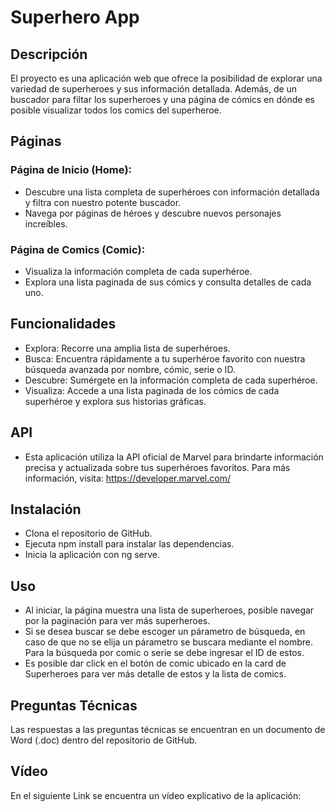 # Superhero App

## Descripción
El proyecto es una aplicación web que ofrece la posibilidad de explorar una variedad de superheroes y sus información detallada. Además, de un buscador para filtar los superheroes y una página de cómics en dónde es posible visualizar todos los comics del superheroe.

## Páginas
### Página de Inicio (Home): 
- Descubre una lista completa de superhéroes con información detallada y filtra con nuestro potente buscador.
- Navega por páginas de héroes y descubre nuevos personajes increíbles.
### Página de Comics (Comic):
- Visualiza la información completa de cada superhéroe.
- Explora una lista paginada de sus cómics y consulta detalles de cada uno. 

## Funcionalidades
- Explora: Recorre una amplia lista de superhéroes.
- Busca: Encuentra rápidamente a tu superhéroe favorito con nuestra búsqueda avanzada por nombre, cómic, serie o ID.
- Descubre: Sumérgete en la información completa de cada superhéroe.
- Visualiza: Accede a una lista paginada de los cómics de cada superhéroe y explora sus historias gráficas.

## API
- Esta aplicación utiliza la API oficial de Marvel para brindarte información precisa y actualizada sobre tus superhéroes favoritos. Para más información, visita: https://developer.marvel.com/

## Instalación
- Clona el repositorio de GitHub.
- Ejecuta npm install para instalar las dependencias.
- Inicia la aplicación con ng serve.

## Uso
- Al iniciar, la página muestra una lista de superheroes, posible navegar por la paginación para ver más superheroes. 
- Si se desea buscar se debe escoger un párametro de búsqueda, en caso de que no se elija un párametro se buscara mediante el nombre. Para la búsqueda por comic o serie se debe ingresar el ID de estos. 
- Es posible dar click en el botón de comic ubicado en la card de Superheroes para ver más detalle de estos y la lista de comics. 

## Preguntas Técnicas
Las respuestas a las preguntas técnicas se encuentran en un documento de Word (.doc) dentro del repositorio de GitHub.

## Vídeo
En el siguiente Link se encuentra un vídeo explicativo de la aplicación: 
